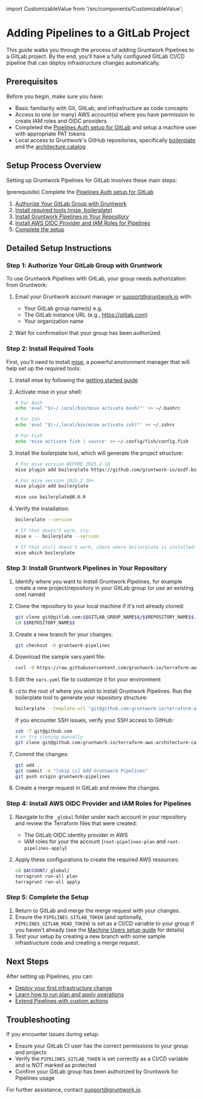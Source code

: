 import CustomizableValue from '/src/components/CustomizableValue';

# Adding Pipelines to a GitLab Project

This guide walks you through the process of adding Gruntwork Pipelines to a GitLab project. By the end, you'll have a fully configured GitLab CI/CD pipeline that can deploy infrastructure changes automatically.

## Prerequisites

Before you begin, make sure you have:

- Basic familiarity with Git, GitLab, and infrastructure as code concepts
- Access to one (or many) AWS account(s) where you have permission to create IAM roles and OIDC providers
- Completed the [Pipelines Auth setup for GitLab](/2.0/docs/pipelines/installation/viamachineusers#gitlab) and setup a machine user with appropriate PAT tokens
- Local access to Gruntwork's GitHub repositories, specifically [boilerplate](https://github.com/gruntwork-io/boilerplate) and the [architecture catalog](https://github.com/gruntwork-io/terraform-aws-architecture-catalog/)

## Setup Process Overview

Setting up Gruntwork Pipelines for GitLab involves these main steps:

(prerequisite) Complete the [Pipelines Auth setup for GitLab](/2.0/docs/pipelines/installation/viamachineusers#gitlab)

1. [Authorize Your GitLab Group with Gruntwork](#step-1-authorize-your-gitlab-group-with-gruntwork)
2. [Install required tools (mise, boilerplate)](#step-2-install-required-tools)
3. [Install Gruntwork Pipelines in Your Repository](#step-3-install-gruntwork-pipelines-in-your-repository)
4. [Install AWS OIDC Provider and IAM Roles for Pipelines](#step-4-install-aws-oidc-provider-and-iam-roles-for-pipelines)
5. [Complete the setup](#step-5-complete-the-setup)

## Detailed Setup Instructions

### Step 1: Authorize Your GitLab Group with Gruntwork

To use Gruntwork Pipelines with GitLab, your group needs authorization from Gruntwork:

1. Email your Gruntwork account manager or support@gruntwork.io with:
   - Your GitLab group name(s) e.g. <CustomizableValue id="GITLAB_GROUP_NAME" />
   - The GitLab instance URL (e.g., https://gitlab.com)
   - Your organization name

2. Wait for confirmation that your group has been authorized.

### Step 2: Install Required Tools

First, you'll need to install [mise](https://mise.jdx.dev/), a powerful environment manager that will help set up the required tools:

1. Install mise by following the [getting started guide](https://mise.jdx.dev/getting-started.html)

2. Activate mise in your shell:
   ```bash
   # For Bash
   echo 'eval "$(~/.local/bin/mise activate bash)"' >> ~/.bashrc

   # For Zsh
   echo 'eval "$(~/.local/bin/mise activate zsh)"' >> ~/.zshrc

   # For Fish
   echo 'mise activate fish | source' >> ~/.config/fish/config.fish
   ```

3. Install the boilerplate tool, which will generate the project structure:
   ```bash
   # For mise version BEFORE 2025.2.10
   mise plugin add boilerplate https://github.com/gruntwork-io/asdf-boilerplate.git

   # For mise version 2025.2.10+
   mise plugin add boilerplate

   mise use boilerplate@0.6.0
   ```

4. Verify the installation:
   ```bash
   boilerplate --version

   # If that doesn't work, try:
   mise x -- boilerplate --version

   # If that still doesn't work, check where boilerplate is installed:
   mise which boilerplate
   ```

### Step 3: Install Gruntwork Pipelines in Your Repository

1. Identify where you want to install Gruntwork Pipelines, for example create a new project/repository in your GitLab group (or use an existing one) named <CustomizableValue id="REPOSITORY_NAME" />

2. Clone the repository to your local machine if it's not already cloned:
   ```bash
   git clone git@gitlab.com:$$GITLAB_GROUP_NAME$$/$$REPOSITORY_NAME$$.git
   cd $$REPOSITORY_NAME$$
   ```
3. Create a new branch for your changes:
   ```bash
   git checkout -b gruntwork-pipelines
   ```

4. Download the sample vars.yaml file:
   ```bash
   curl -O https://raw.githubusercontent.com/gruntwork-io/terraform-aws-architecture-catalog/main/examples/gitlab-pipelines/vars.yaml
   ```

4. Edit the `vars.yaml` file to customize it for your environment

5. `cd` to the root of <CustomizableValue id="REPOSITORY_NAME" /> where you wish to install Gruntwork Pipelines.  Run the boilerplate tool to generate your repository structure:
   ```bash
   boilerplate --template-url "git@github.com:gruntwork-io/terraform-aws-architecture-catalog.git//templates/gitlab-pipelines-infrastructure-live-root/?ref=v2.12.7" --output-folder . --var-file vars.yaml --non-interactive
   ```

   If you encounter SSH issues, verify your SSH access to GitHub:
   ```bash
   ssh -T git@github.com
   # or try cloning manually
   git clone git@github.com:gruntwork-io/terraform-aws-architecture-catalog.git
   ```

6. Commit the changes:
   ```bash
   git add .
   git commit -m "[skip ci] Add Gruntwork Pipelines"
   git push origin gruntwork-pipelines
   ```

7. Create a merge request in GitLab and review the changes.

### Step 4: Install AWS OIDC Provider and IAM Roles for Pipelines


1. Navigate to the `_global` folder under each account in your repository and review the Terraform files that were created:
   - The GitLab OIDC identity provider in AWS
   - IAM roles for your the account (`root-pipelines-plan` and `root-pipelines-apply`)

2. Apply these configurations to create the required AWS resources:
   ```bash
   cd $ACCOUNT/_global/
   terragrunt run-all plan
   terragrunt run-all apply
   ```


### Step 5: Complete the Setup

1. Return to GitLab and merge the merge request with your changes.
2. Ensure the `PIPELINES_GITLAB_TOKEN` (and optionally, `PIPELINES_GITLAB_READ_TOKEN`) is set as a CI/CD variable to your group if you haven't already (see the [Machine Users setup guide](/2.0/docs/pipelines/installation/viamachineusers#gitlab) for details)
3. Test your setup by creating a new branch with some sample infrastructure code and creating a merge request.

## Next Steps

After setting up Pipelines, you can:

- [Deploy your first infrastructure change](/2.0/docs/pipelines/tutorials/deploying-your-first-infrastructure-change)
- [Learn how to run plan and apply operations](/2.0/docs/pipelines/guides/running-plan-apply)
- [Extend Pipelines with custom actions](/2.0/docs/pipelines/guides/extending-pipelines)

## Troubleshooting

If you encounter issues during setup:

- Ensure your GitLab CI user has the correct permissions to your group and projects
- Verify the `PIPELINES_GITLAB_TOKEN` is set correctly as a CI/CD variable and is *NOT* marked as protected
- Confirm your GitLab group has been authorized by Gruntwork for Pipelines usage

For further assistance, contact [support@gruntwork.io](mailto:support@gruntwork.io).
